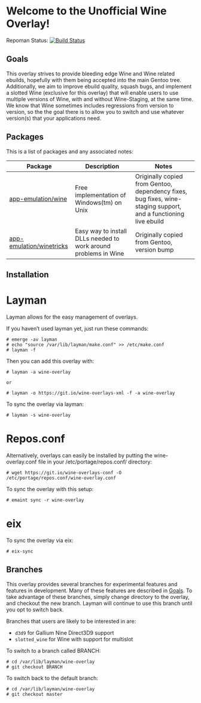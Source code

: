 Welcome to the Unofficial Wine Overlay!
=======================================

Repoman Status: [![Build Status](https://travis-ci.org/NP-Hardass/wine-overlay.svg?branch=master)](https://travis-ci.org/NP-Hardass/wine-overlay)

Goals
-----
This overlay strives to provide bleeding edge Wine and Wine related ebuilds,
hopefully with them being accepted into the main Gentoo tree.  Additionally,
we aim to improve ebuild quality, squash bugs, and implement a slotted Wine
(exclusive for this overlay) that will enable users to use multiple
versions of Wine, with and without Wine-Staging, at the same time.  We know
that Wine sometimes includes regressions from version to version, so the
the goal there is to allow you to switch and use whatever version(s) that
your applications need.

Packages
--------

This is a list of packages and any associated notes:

| Package						| Description								| Notes															|
| ----------------------------------------------------- | --------------------------------------------------------------------- | --------------------------------------------------------------------------------------------------------------------- |
| [app-emulation/wine](app-emulation/wine)		| Free implementation of Windows(tm) on Unix				| Originally copied from Gentoo, dependency fixes, bug fixes, wine-staging support, and a functioning live ebuild	|
| [app-emulation/winetricks](app-emulation/winetricks)	| Easy way to install DLLs needed to work around problems in Wine	| Originally copied from Gentoo, version bump										|

Installation
------------
Layman
======
Layman allows for the easy management of overlays.

If you haven’t used layman yet, just run these commands:

	# emerge -av layman
	# echo "source /var/lib/layman/make.conf" >> /etc/make.conf
	# layman -f

Then you can add this overlay with:

	# layman -a wine-overlay

	or

	# layman -o https://git.io/wine-overlays-xml -f -a wine-overlay

To sync the overlay via layman:

	# layman -s wine-overlay

Repos.conf
==========

Alternatively, overlays can easily be installed by putting the wine-overlay.conf
file in your /etc/portage/repos.conf/ directory:

	# wget https://git.io/wine-overlays-conf -O /etc/portage/repos.conf/wine-overlay.conf

To sync the overlay with this setup:

	# emaint sync -r wine-overlay


eix
===

To sync the overlay via eix:

	# eix-sync


Branches
--------
This overlay provides several branches for experimental features and
features in development.  Many of these features are described in
[Goals](#Goals). To take advantage of these branches, simply change
directory to the overlay, and checkout the new branch.  Layman will
continue to use this branch until you opt to switch back.

Branches that users are likely to be interested in are:
* `d3d9` for Gallium Nine Direct3D9 support
* `slotted_wine` for Wine with support for multislot

To switch to a branch called BRANCH:

	# cd /var/lib/layman/wine-overlay
	# git checkout BRANCH

To switch back to the default branch:
	
	# cd /var/lib/layman/wine-overlay
	# git checkout master
